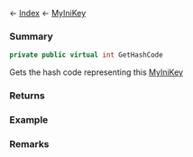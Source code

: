 ← [Index](Api-Index) ← [MyIniKey](VRage.Game.ModAPI.Ingame.Utilities.MyIniKey)

### Summary

```csharp
private public virtual int GetHashCode
```

Gets the hash code representing this [MyIniKey](VRage.Game.ModAPI.Ingame.Utilities.MyIniKey) 

### Returns



### Example

### Remarks

